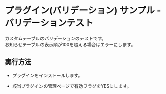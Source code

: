 # プラグイン(バリデーション) サンプル - バリデーションテスト
カスタムテーブルのバリデーションのテストです。  
お知らせテーブルの表示順が100を超える場合はエラーにします。

## 実行方法
- プラグインをインストールします。

- 該当プラグインの管理ページで有効フラグをYESにします。
